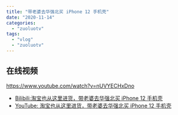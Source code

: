 ```yaml
---
title: "带老婆去华强北买 iPhone 12 手机壳"
date: "2020-11-14"
categories: 
  - "zuoluotv"
tags: 
  - "vlog"
  - "zuoluotv"
---
```


## 在线视频

https://www.youtube.com/watch?v=nUVYECHxDno

- [Bilibili:淘宝也从这里进货，带老婆去华强北买 iPhone 12 手机壳](https://www.bilibili.com/video/BV1qi4y1L7gi)
- [YouTube: 淘宝也从这里进货，带老婆去华强北买 iPhone 12 手机壳](https://www.youtube.com/watch?v=nUVYECHxDno)
